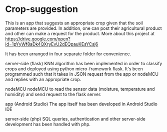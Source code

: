 # Crop-suggestion
This is an app that suggests an appropriate crop given that the soil parameters are provided. In addition, one can post their agricultural product and other can make a request for the product.
More about this project at https://drive.google.com/open?id=1pYyWf8aDk4QXryEvU2dEQpauKEsYCsj6


It has been arranged in four separate folder for convenience.

server-side (flask)
  KNN algorithm has been implemented in order to classify crops and deployed using python micro-framework flask. It's been programmed 
  such that it takes in JSON request from the app or nodeMCU and replies with an appropriate crop.
  
nodeMCU
  nodeMCU to read the sensor data (moisture, temperature and humidity) and send request to the flask server.
  
app (Android Studio)
  The app itself has been developed in Android Studio IDE
  
server-side (php)
  SQL queries, authentication and other server-side development has been handled with php.
